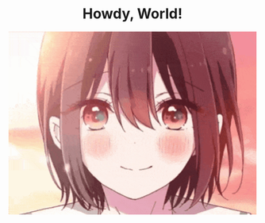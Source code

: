 <h1 align="center">Howdy, World!</h1>

<p align="center">
  <img src="/img/hiura.gif" width="500" alt="Hiura-Mihate">
</p>
